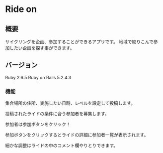 # Ride on

## 概要

サイクリングを企画、参加することができるアプリです。
地域で絞りこんで参加したい企画を探す事ができます。


## バージョン
Ruby 2.6.5
Ruby on Rails 5.2.4.3

### 機能

集合場所の住所、実施したい日時、レベルを設定して投稿します。


投稿されたライドの条件に合う参加者を募集します。


参加者は参加ボタンをクリック！


参加ボタンをクリックするとライドの詳細に参加者一覧が表示されます。


細かな調整はライドの中のコメント欄やりとりできます。

